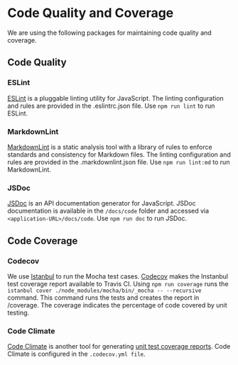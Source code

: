 # Code Quality and Coverage

We are using the following packages for maintaining code quality and coverage.

## Code Quality

### ESLint

[ESLint](https://www.npmjs.com/package/eslint) is a pluggable linting utility for JavaScript. The linting configuration and rules are provided in the .eslintrc.json file. Use `npm run lint` to run ESLint.

### MarkdownLint

[MarkdownLint](https://www.npmjs.com/package/markdownlint) is a static analysis tool with a library of rules to enforce standards and consistency for Markdown files.
The linting configuration and rules are provided in the .markdownlint.json file.
Use `npm run lint:md` to run MarkdownLint.

###  JSDoc

[JSDoc](https://www.npmjs.com/package/jsdoc) is an API documentation generator for JavaScript.
JSDoc documentation is available in the `/docs/code` folder and accessed via `<application-URL>/docs/code`. Use `npm run doc` to run JSDoc.

## Code Coverage

###  Codecov 

We use [Istanbul](https://www.npmjs.com/package/istanbul) to run the Mocha test cases. [Codecov](https://www.npmjs.com/package/codecov) makes the Instanbul test coverage report available to Travis CI.
Using `npm run coverage` runs the `istanbul cover ./node_modules/mocha/bin/_mocha -- --recursive` command. This command runs the tests and creates the report in /coverage. The coverage indicates the percentage of code covered by unit testing.

### Code Climate

[Code Climate](https://www.npmjs.com/package/codeclimate) is another tool for generating [unit test coverage reports](https://codeclimate.com/github/nci-ats/fs-middlelayer-api/code). Code Climate is configured in the `.codecov.yml file`.
